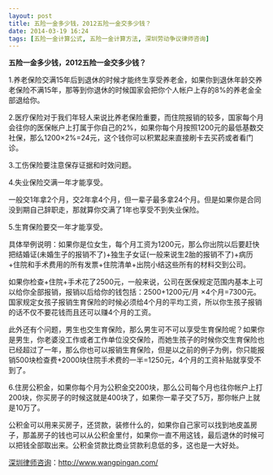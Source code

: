 ```yaml
---
layout: post
title: 五险一金多少钱，2012五险一金交多少钱？
date: 2014-03-19 16:24
tags: [五险一金计算公式, 五险一金计算方法, 深圳劳动争议律师咨询]
---
```

<strong>五险一金多少钱，2012五险一金交多少钱？</strong>

1.养老保险交满15年后到退休的时候才能终生享受养老金，如果你到退休年龄交养老保险不满15年，那等到你退休的时候国家会把你个人帐户上存的8%的养老金全部退给你。

2.医疗保险对于我们年轻人来说比养老保险重要，而住院报销的较多，国家每个月会往你的医保帐户上打属于你自己的2%，如果你每个月按照1200元的最低基数交社保，那么1200×2%=24元，这个钱你可以积累起来直接刷卡去买药或者看门诊。

3.工伤保险要注意保存证据和时效问题。

4.失业保险交满一年才能享受。

一般交1年拿2个月，交2年拿4个月，但一辈子最多拿24个月。但是如果你是合同没到期自己辞职走，那就算你交满了1年也享受不到失业保险。

5.生育保险要交一年才能享受。

具体举例说明：如果你是位女生，每个月工资为1200元，那么你出院以后要赶快把结婚证(未婚生子的报销不了)+独生子女证(一般来说生2胎的报销不了)+病历+住院和手术费用的所有发票+住院清单+出院小结这些所有的材料交到公司。

如果你检查+住院+手术花了2500元，一般来说，公司在医保规定范围内基本上可以给你全部报销，报销以后给你的钱包括：2500+1200元/月 ×4个月=7300元。国家规定女孩子报销生育保险的时候必须给4个月的平均工资，所以你生孩子报销的话不仅不要花钱而且还可以赚4个月的工资。

此外还有个问题，男生也交生育保险，那么男生可不可以享受生育保险呢？如果你是男生，你老婆没工作或者工作单位没交保险，而她生孩子的时候你交生育保险也已经超过了一年，那么你也可以报销生育保险，但是以之前的例子为例，你只能报销500块检查费+2000块住院手术费的一半=1250元，4个月的工资补贴就享受不到了。

6.住房公积金，如果你每个月为公积金交200块，那么公司每个月也往你帐户上打200块，你买房子的时候这就是400块了，如果你一辈子交了5万，那你帐户上就是10万了。

公积金可以用来买房子，还贷款，装修什么的，如果你自己家可以找到地皮盖房子，那盖房子的钱也可以从公积金里付，如果你一直不用这钱，最后退休的时候可以把钱全部取出来。公积金贷款比商业贷款利息低的多，这也是一大好处。

<a href="http://www.wangpingan.com/">深圳律师咨询</a>：<a href="http://www.wangpingan.com/">http://www.wangpingan.com/</a>

